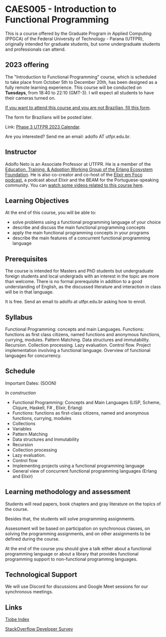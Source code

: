 # CAES005 - Introduction to Functional Programming

This is a course offered by the Graduate Program in Applied Computing (PPGCA) of the 
Federal University of Technology - Parana (UTFPR), originally intended for graduate students, but some undergraduate students and professionals can attend.

## 2023 offering

The "Introduction to Functional Programming" course, which is scheduled to take place from October 5th to December 20th, has been designed as a fully remote learning experience. This course will be conducted on **Tuesdays**, from 18:40 to 22:10 (GMT-3). I will expect all students to have their cameras turned on.

[If you want to attend this course and you are not Brazilian, fill this form](https://docs.google.com/forms/d/e/1FAIpQLSdo_F3cPFyDdCfjqyx1qfI0X7F1lEdMrty2SdOJTEeCdNCm0A/viewform?usp=sf_link). 

The form for Brazilians will be posted later.

Link: [Phase 3 UTFPR 2023 Calendar](http://www.utfpr.edu.br/documentos/pesquisa-e-pos-graduacao/proppg/stricto-sensu/calendarios-2023/calendario_stricto_sensu_quadrimestrais_2023.pdf/view).

Are you interested? Send me an email: adolfo AT utfpr.edu.br.


## Instructor

Adolfo Neto is an Associate Professor at UTFPR. He is a member of the [Education, Training, & Adoption Working Group of the Erlang Ecosystem Foundation](https://erlef.org/wg/education). He is also co-creator and co-host of the [Elixir em Foco podcast](https://elixiremfoco.com/), a podcast about Elixir and the BEAM for the Portuguese-speaking community. You can [watch some videos related to this course here](https://youtube.com/playlist?list=PLF5ttO8F-IsQGrQdSBLuGps8CUFNt2P-3).


## Learning Objectives


At the end of this course, you will be able to:
- solve problems using a functional programming language of your choice
- describe and discuss the main functional programming concepts 
- apply the main functional programming concepts in your programs
- describe the main features of a concurrent functional programming language


## Prerequisites

The course is intended for Masters and PhD students but undergraduate foreign students and local undergrads with an interest in the topic are more than welcome. 
There is no formal prerequisite in addition to a good understanding of English, as the discussed literature and interaction in class will be in that language.

It is free. Send an email to adolfo at utfpr.edu.br asking how to enroll.

## Syllabus


Functional Programming: concepts and main Languages. Functions: functions as first class citizens, named functions and anonymous functions, currying, modules. Pattern Matching. Data structures and immutability. Recursion. Collection processing. Lazy evaluation. Control flow. Project implementation involving a functional language. Overview of functional languages for concurrency.


## Schedule

Important Dates: (SOON)


*In construction*

- Functional Programming: Concepts and Main Languages (LISP, Scheme, Clojure, Haskell, F# , Elixir, Erlang)
- Functions: functions as first-class citizens, named and anonymous functions, currying, modules
- Collections
- Variables
- Pattern Matching 
- Data structures and Immutability
- Recursion
- Collection processing 
- Lazy evaluation. 
- Control flow 
- Implementing projects using a functional programming language  
- General view of concurrent functional programming languages  (Erlang and Elixir)


## Learning methodology and assessment

Students will read papers, book chapters and gray literature
on the topics of the course.

Besides that, the students will solve
programming assignments.

Assessment will be based on participation on
synchronous classes, 
on solving the programming assignments,
and on other assignments to be defined during the course.

At the end of the course you should give a talk either about a functional programming language or about a library that provides functional programming support to non-functional programmng languages.  

## Technological Support

We will use Discord for discussions and Google Meet sessions for our synchronous meetings.


## Links

[Tiobe Index](https://www.tiobe.com/tiobe-index/)

[StackOverflow Developer Survey](https://insights.stackoverflow.com/survey/)
